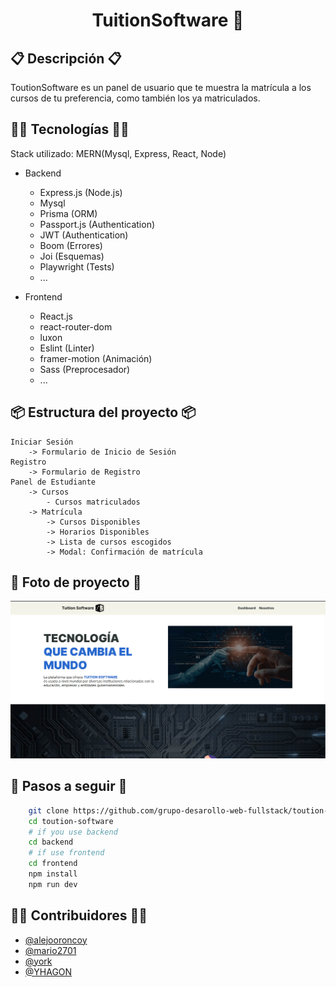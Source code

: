 <h1 align='center'>TuitionSoftware 🎲</h1>

## 📋 Descripción 📋

ToutionSoftware es un panel de usuario que te muestra la matrícula a los cursos de tu preferencia, como también los ya matriculados.

## 👨‍💻 Tecnologías 👨‍💻

Stack utilizado: MERN(Mysql, Express, React, Node)

- Backend
	- Express.js (Node.js)
	- Mysql
	- Prisma (ORM)
	- Passport.js (Authentication)
	- JWT (Authentication)
	- Boom (Errores)
	- Joi (Esquemas)
	- Playwright (Tests)
	- ...

- Frontend
	- React.js
	- react-router-dom
	- luxon
	- Eslint (Linter)
	- framer-motion (Animación)
	- Sass (Preprocesador)
	- ...

## 📦 Estructura del proyecto 📦
	Iniciar Sesión
		-> Formulario de Inicio de Sesión
	Registro
		-> Formulario de Registro
	Panel de Estudiante
		-> Cursos
			- Cursos matriculados
		-> Matrícula
			-> Cursos Disponibles
			-> Horarios Disponibles
			-> Lista de cursos escogidos
			-> Modal: Confirmación de matrícula

## 📸 Foto de proyecto 📸

![Imagen](./assets/photo.jpg)

##  🌌 Pasos a seguir 🌌
```bash
	git clone https://github.com/grupo-desarollo-web-fullstack/toution-software.git
	cd toution-software
	# if you use backend
	cd backend
	# if use frontend
	cd frontend
	npm install
	npm run dev
```

## 🙍‍♂️ Contribuidores 🙍‍♂️

  - [@alejooroncoy](https://github.com/alejooroncoy)
  - [@mario2701](https://github.com/Mario2701)
  - [@york](https://github.com/york30)
  - [@YHAGON](https://github.com/YHAGON)
